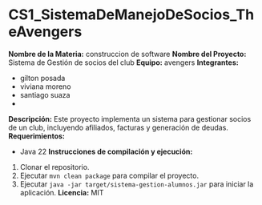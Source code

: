 # CS1_SistemaDeManejoDeSocios_TheAvengers
**Nombre de la Materia:** construccion de software
**Nombre del Proyecto:** Sistema de Gestión de socios del club
**Equipo:** avengers
**Integrantes:**
* gilton posada 
* viviana moreno 
* santiago suaza
* 
**Descripción:**
Este proyecto implementa un sistema para gestionar socios de un club,
incluyendo afiliados, facturas y generación de deudas.
**Requerimientos:**
* Java 22
**Instrucciones de compilación y ejecución:**
1. Clonar el repositorio.
2. Ejecutar `mvn clean package` para compilar el proyecto.
3. Ejecutar `java -jar target/sistema-gestion-alumnos.jar` para iniciar la
aplicación.
**Licencia:** MIT
